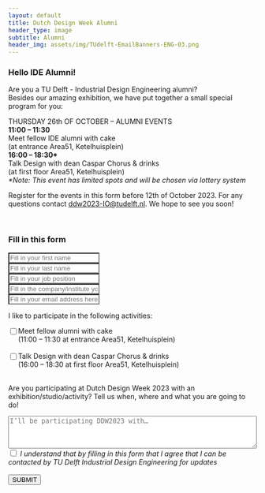 ```yaml
---
layout: default
title: Dutch Design Week Alumni
header_type: image
subtitle: Alumni
header_img: assets/img/TUdelft-EmailBanners-ENG-03.png
---
```


<div class="card shadow text-center white-card">
  <div class="card-body">
    <h3 class="card-title NeueMachina-h3">Hello IDE Alumni!</h3>
    <p class="card-text open-sans">
<span class="NeueMachina">Are you a TU Delft - Industrial Design Engineering alumni?</span><br>
Besides our amazing exhibition, we have put together a <span class="NeueMachina">small special program</span> for you:
</p>

<p class="card-text open-sans">
<span class="NeueMachina">THURSDAY 26th OF OCTOBER – ALUMNI EVENTS</span><br>
<b>11:00 – 11:30</b><br> 
Meet fellow IDE alumni with cake<br>
(at entrance Area51, Ketelhuisplein)<br>
<b>16:00 – 18:30*</b><br>
Talk Design with dean Caspar Chorus & drinks<br> 
(at first floor Area51, Ketelhuisplein)<br>
<i>*Note: This event has limited spots and will be chosen via lottery system</i>
</p>

<p class="card-text open-sans">
Register for the events in this form <span class="NeueMachina">before 12th of October 2023.</span> For any questions contact <a href="mailto:ddw2023-IO@tudelft.nl"><u>ddw2023-IO@tudelft.nl</u></a>. We hope to see you soon!
</p>
  </div>
</div>
<br>

<div class="card shadow text-center white-card">
  <div class="card-body">
    <h3 class="card-title NeueMachina-h3">Fill in this form
</h3>

<form action="https://docs.google.com/forms/d/e/1FAIpQLSdGram9h4X_uL2LnkoQsDq7inVfsrpbR80m3877lTRaIOA1Ew/formResponse" method="POST">
        <div class="form-group">
            <!-- <label>Name:</label><br> -->
            <input class="form-control text-center" name="entry.716300654" required type="text" placeholder="Fill in your first name" style="background-color: white"/>
        </div>
        <div class="form-group">
            <input class="form-control text-center" name="entry.995852922" required type="text" placeholder="Fill in your last name" style="background-color: white"/>
        </div>
        <div class="form-group">
            <input class="form-control text-center" name="entry.513784156" required type="text" placeholder="Fill in your job position" style="background-color: white"/>
        </div>
        <div class="form-group">
            <input class="form-control text-center" name="entry.1154670638" required type="text" placeholder="Fill in the company/institute you work at" style="background-color: white"/>
        </div>
        <div class="form-group">
            <!-- <label>Email:</label><br> -->
            <input class="form-control text-center" name="entry.522338935" required type="text" placeholder="Fill in your email address here" style="background-color: white"/>
        </div>
        <p class="NeueMachina"> I like to participate in the following activities:</p>
            <div class="form-check container">
                <div class="row">
                    <div class="col-1">
                        <input class="form-check-input" type="checkbox" name="entry.1492064288" id="flexCheckDefault" value="Meet fellow alumni" style="float:left">
                    </div>
                    <div class="col" style="text-align: left;">
                        <label class="form-check-label NeueMachina" for="flexCheckDefault" style="text-align: left">Meet fellow alumni with cake <br>
                        <span class="open-sans">(11:00 – 11:30 at entrance Area51, Ketelhuisplein)</span></label>
                    </div>
                </div>
            </div><br>
            <div class="form-check container">
                <div class="row">
                    <div class="col-1">
                        <input class="form-check-input" type="checkbox" name="entry.2103202976" id="flexCheckDefault2" value="Talk Design with dean" style="float:left">
                    </div>
                    <div class="col" style="text-align: left;">
                    <label class="form-check-label NeueMachina" for="flexCheckDefault2">Talk Design with dean Caspar Chorus & drinks <br>
                    <span class="open-sans">(16:00 – 18:30 at first floor Area51, Ketelhuisplein)</span></label>
                    </div> 
                </div>
            </div><br>
        <p class="NeueMachina">Are you participating at Dutch Design Week 2023 with an exhibition/studio/activity? Tell us when, where and what you are going to do!</p>
         <div class="form-row align-items-center">
            <div class="col">
            <textarea id="freeform"  class="text-center" name="entry.273498716" rows="4" style="min-width: 100%" placeholder="I’ll be participating DDW2023 with…"></textarea>
            </div>
        </div>
        <div class="form-check">
            <input class="form-check-input" type="checkbox" required  name="entry.148978797" id="flexCheckDefault3" value="I understand">
            <label class="form-check-label open-sans" for="flexCheckDefault3"><i>I understand that by filling in this form that I agree that I can be contacted by TU Delft Industrial Design Engineering for updates</i></label>
        </div><br>
        <input type="submit" value="SUBMIT" class="btn btn-primary">
    </form>
  </div>
</div>
<br>